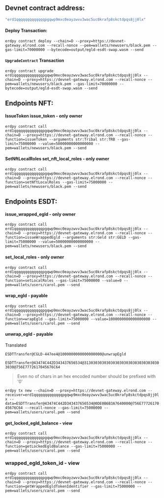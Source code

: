## Devnet contract address: 
```JavaScript
"erd1qqqqqqqqqqqqqpgqwp9mxc0eayzwvv3wac5uc0krafp8skctdpqs8jj0lx"
```

#### Deploy Transaction: 
```erdpy contract deploy --chain=D --proxy=https://devnet-gateway.elrond.com --recall-nonce --pem=wallets/newusers/black.pem --gas-limit=70000000 --bytecode=output/egld-esdt-swap.wasm --send```

#### **`UpgradeContract`** Transaction
```erdpy contract upgrade erd1qqqqqqqqqqqqqpgqwp9mxc0eayzwvv3wac5uc0krafp8skctdpqs8jj0lx --chain=D --proxy=https://devnet-gateway.elrond.com --recall-nonce --pem=wallets/newusers/black.pem --gas-limit=70000000 --bytecode=output/egld-esdt-swap.wasm --send```

## Endpoints NFT:

#### **IssueToken** issue_token - only owner
`erdpy contract call erd1qqqqqqqqqqqqqpgqwp9mxc0eayzwvv3wac5uc0krafp8skctdpqs8jj0lx --chain=D --proxy=https://devnet-gateway.elrond.com --recall-nonce --function=issueToken --arguments str:Tribal str:TRB --gas-limit=75000000 --value=50000000000000000 --pem=wallets/newusers/black.pem --send`

#### **SetNftLocalRoles** set_nft_local_roles - only owner
`erdpy contract call erd1qqqqqqqqqqqqqpgqwp9mxc0eayzwvv3wac5uc0krafp8skctdpqs8jj0lx --chain=D --proxy=https://devnet-gateway.elrond.com --recall-nonce --function=setNftLocalRoles --gas-limit=75000000 --pem=wallets/newusers/black.pem --send`


## Endpoints ESDT:

#### issue_wrapped_egld - only owner
`erdpy contract call erd1qqqqqqqqqqqqqpgqwp9mxc0eayzwvv3wac5uc0krafp8skctdpqs8jj0lx --chain=D --proxy=https://devnet-gateway.elrond.com --recall-nonce --function=issueWrappedEgld --arguments str:Geld str:GELD --gas-limit=75000000 --value=50000000000000000 --pem=wallets/newusers/black.pem --send`

#### set_local_roles - only owner
`erdpy contract call erd1qqqqqqqqqqqqqpgqwp9mxc0eayzwvv3wac5uc0krafp8skctdpqs8jj0lx --chain=D --proxy=https://devnet-gateway.elrond.com --recall-nonce --function=setLocalRoles --gas-limit=75000000 --value=0 --pem=wallets/users/carol.pem --send`

#### wrap_egld - payable
`erdpy contract call erd1qqqqqqqqqqqqqpgqwp9mxc0eayzwvv3wac5uc0krafp8skctdpqs8jj0lx --chain=D --proxy=https://devnet-gateway.elrond.com --recall-nonce --function=wrapEgld --gas-limit=75000000 --value=1000000000000000000 --pem=wallets/users/carol.pem --send`

#### unwrap_egld - payable
Translated

`ESDTTransfer@CGLD-447ee4@1000000000000000000@unwrapEgld`

`ESDTTransfer@43474C442D343437656534@31303030303030303030303030303030303030@756E7772617045676C64`
> Even no of chars in an hex encoded number should be prefixed with '0'

`erdpy tx new --chain=D --proxy=https://devnet-gateway.elrond.com --receiver=erd1qqqqqqqqqqqqqpgqwp9mxc0eayzwvv3wac5uc0krafp8skctdpqs8jj0lx --data=ESDTTransfer@43474C442D343437656534@0DE0B6B3A7640000@756E7772617045676C64 --recall-nonce --gas-limit=75000000 --pem=wallets/users/carol.pem --send`

#### get_locked_egld_balance - view
`erdpy contract call erd1qqqqqqqqqqqqqpgqwp9mxc0eayzwvv3wac5uc0krafp8skctdpqs8jj0lx --chain=D --proxy=https://devnet-gateway.elrond.com --recall-nonce --function=getLockedEgldBalance --gas-limit=75000000 --pem=wallets/users/carol.pem --send`

### wrapped_egld_token_id - view
`erdpy contract call erd1qqqqqqqqqqqqqpgqwp9mxc0eayzwvv3wac5uc0krafp8skctdpqs8jj0lx --chain=D --proxy=https://devnet-gateway.elrond.com --recall-nonce --function=getWrappedEgldTokenIdentifier --gas-limit=75000000 --pem=wallets/users/carol.pem --send`